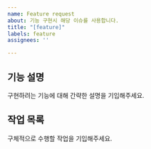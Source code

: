 ```yaml
---
name: Feature request
about: 기능 구현시 해당 이슈를 사용합니다.
title: "[feature]"
labels: feature
assignees: ''

---
```


## 기능 설명

구현하려는 기능에 대해 간략한 설명을 기입해주세요.

## 작업 목록

구체적으로 수행할 작업을 기입해주세요.

